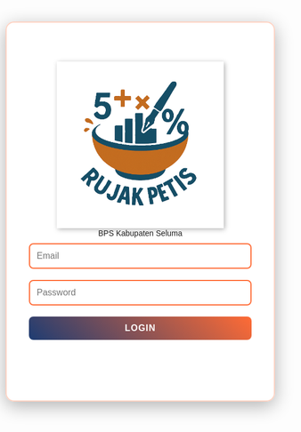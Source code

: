 <html>
<head>
  <title>Log In Rujak Petis</title>
  <script type="module">
    import {initializeApp} from 'https://www.gstatic.com/firebasejs/10.12.0/firebase-app.js';
    import {getAuth, signInWithEmailAndPassword} from 'https://www.gstatic.com/firebasejs/10.12.0/firebase-auth.js';

    const firebaseConfig = {
      apiKey: "AIzaSyCsWmy6FfAS95BegKVNySaB397DP3z0Yc8", authDomain: "rujak-petis.firebaseapp.com",
      projectId: "rujak-petis",
      storageBucket: "rujak-petis.firebasestorage.app",
      messagingSenderId: "554035507355",
      appId: "1:554035507355:web:60b2335b4069915bb7d63e",
      measurementId: "G-677TGTQW5R"
    };
    const app = initializeApp(firebaseConfig);
    const auth = getAuth(app);

    window.login = function () {
      const email = document.getElementById("email").value;
      const password = document.getElementById("password").value;

      signInWithEmailAndPassword(auth, email, password)
        .then((userCredential) => {
          window.location.href = "https://sites.google.com/view/publikasinwas1705/home";
        })
        .catch((error) => {
          document.getElementById("msg").innerText = "Login gagal: " + error.message;
        });
    }
  </script>
  <style>
    body {
      font-family: Arial;
      margin: 0;
      padding: 0;
      min-height: 100vh;
      display: flex;
      justify-content: center;
      align-items: center;
      background: url(concentrated-colleagues-sitting-office-coworking.jpg) center/cover no-repeat;
      background-attachment: fixed;
    }

    body::before {
      content: '';
      position: fixed;
      top: 0;
      left: 0;
      width: 100%;
      height: 100%;
      background: rgba(30, 60, 114, 0.7);
      z-index: -1;
    }

    .main-container {
      display: flex;
      justify-content: center;
      align-items: center;
      max-width: 1000px;
      width: 100%;
      padding: 20px;
    }

    .container {
      display: flex;
      flex-direction: column;
      justify-content: center;
      align-items: center;
      background: rgba(255, 255, 255, 0.95);
      padding: 40px;
      border-radius: 15px;
      box-shadow: 0 8px 32px rgba(0, 0, 0, 0.3);
      width: 100%;
      max-width: 400px;
      height: 600px;
      text-align: center;
      border: 2px solid rgba(255, 107, 53, 0.3);
      flex-shrink: 0;
    }

    input,
    button {
      margin: 10px 0;
      padding: 12px;
      width: 100%;
      border: 2px solid #ff6b35;
      border-radius: 8px;
      box-sizing: border-box;
      font-size: 16px;
    }

    input {
      background: rgba(255, 255, 255, 0.9);
      transition: all 0.3s ease;
    }

    input:focus {
      outline: none;
      border-color: #1e3c72;
      box-shadow: 0 0 10px rgba(30, 60, 114, 0.3);
    }

    button {
      background: linear-gradient(45deg, #1e3c72, #ff6b35);
      color: white;
      border: none;
      cursor: pointer;
      font-size: 16px;
      font-weight: bold;
      transition: all 0.3s ease;
      text-transform: uppercase;
      letter-spacing: 1px;
    }

    button:hover {
      background: linear-gradient(45deg, #ff6b35, #1e3c72);
      transform: translateY(-2px);
      box-shadow: 0 5px 15px rgba(0, 0, 0, 0.2);
    }

    .logo {
      max-width: 300px;
      height: auto;
      margin-bottom: 1px;
      filter: drop-shadow(2px 2px 4px rgba(0, 0, 0, 0.3));
      background-color: transparent !important;
}
}
    }

    .subtitle {
      font-size: 24px;
      font-weight: bold;
      color: #1e3c72;
      margin-bottom: 10px;
      text-shadow: 1px 1px 2px rgba(255, 107, 53, 0.3);
      letter-spacing: 1px;
    }

    h2 {
      margin-bottom: 30px;
      color: #1e3c72;
      font-size: 28px;
      font-weight: bold;
      text-shadow: 1px 1px 2px rgba(255, 107, 53, 0.3);
    }

    #msg {
      color: #ff6b35;
      font-weight: bold;
      margin-top: 15px;
    }

    @media (max-width: 768px) {
      .main-container {
        flex-direction: column;
        gap: 10px;
      }

      .image-section {
        order: -1;
      }

      .side-image {
        max-width: 200px;
      }
    }
  </style>
</head>

<body>
  <div class="main-container">
    <div class="container">
      <img src="Rujak-Petis-4.PNG" alt="Rujak Petis Logo" class="logo" />
      <div class="subtitle">BPS Kabupaten Seluma</div>
      <input type="email" id="email" placeholder="Email" />
      <input type="password" id="password" placeholder="Password" />
      <button onclick="login()">Login</button>
      <p id="msg"></p>
    </div>
  </div>
</body>

</html>
